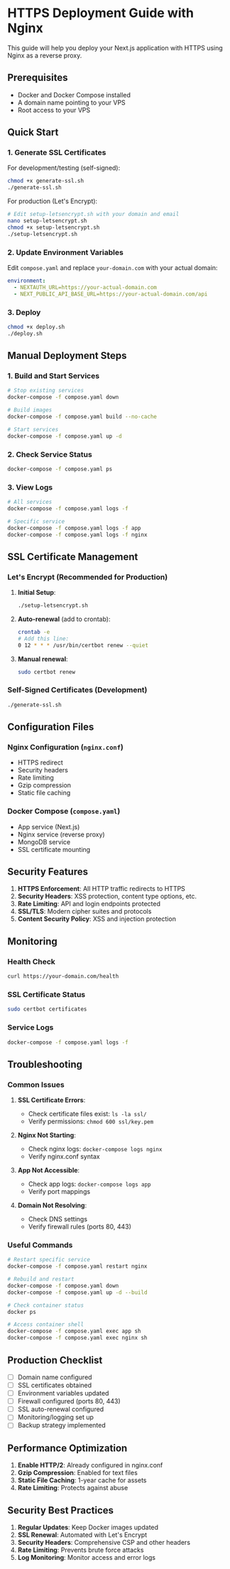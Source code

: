 # HTTPS Deployment Guide with Nginx

This guide will help you deploy your Next.js application with HTTPS using Nginx as a reverse proxy.

## Prerequisites

- Docker and Docker Compose installed
- A domain name pointing to your VPS
- Root access to your VPS

## Quick Start

### 1. Generate SSL Certificates

For development/testing (self-signed):

```bash
chmod +x generate-ssl.sh
./generate-ssl.sh
```

For production (Let's Encrypt):

```bash
# Edit setup-letsencrypt.sh with your domain and email
nano setup-letsencrypt.sh
chmod +x setup-letsencrypt.sh
./setup-letsencrypt.sh
```

### 2. Update Environment Variables

Edit `compose.yaml` and replace `your-domain.com` with your actual domain:

```yaml
environment:
  - NEXTAUTH_URL=https://your-actual-domain.com
  - NEXT_PUBLIC_API_BASE_URL=https://your-actual-domain.com/api
```

### 3. Deploy

```bash
chmod +x deploy.sh
./deploy.sh
```

## Manual Deployment Steps

### 1. Build and Start Services

```bash
# Stop existing services
docker-compose -f compose.yaml down

# Build images
docker-compose -f compose.yaml build --no-cache

# Start services
docker-compose -f compose.yaml up -d
```

### 2. Check Service Status

```bash
docker-compose -f compose.yaml ps
```

### 3. View Logs

```bash
# All services
docker-compose -f compose.yaml logs -f

# Specific service
docker-compose -f compose.yaml logs -f app
docker-compose -f compose.yaml logs -f nginx
```

## SSL Certificate Management

### Let's Encrypt (Recommended for Production)

1. **Initial Setup**:

   ```bash
   ./setup-letsencrypt.sh
   ```

2. **Auto-renewal** (add to crontab):

   ```bash
   crontab -e
   # Add this line:
   0 12 * * * /usr/bin/certbot renew --quiet
   ```

3. **Manual renewal**:
   ```bash
   sudo certbot renew
   ```

### Self-Signed Certificates (Development)

```bash
./generate-ssl.sh
```

## Configuration Files

### Nginx Configuration (`nginx.conf`)

- HTTPS redirect
- Security headers
- Rate limiting
- Gzip compression
- Static file caching

### Docker Compose (`compose.yaml`)

- App service (Next.js)
- Nginx service (reverse proxy)
- MongoDB service
- SSL certificate mounting

## Security Features

1. **HTTPS Enforcement**: All HTTP traffic redirects to HTTPS
2. **Security Headers**: XSS protection, content type options, etc.
3. **Rate Limiting**: API and login endpoints protected
4. **SSL/TLS**: Modern cipher suites and protocols
5. **Content Security Policy**: XSS and injection protection

## Monitoring

### Health Check

```bash
curl https://your-domain.com/health
```

### SSL Certificate Status

```bash
sudo certbot certificates
```

### Service Logs

```bash
docker-compose -f compose.yaml logs -f
```

## Troubleshooting

### Common Issues

1. **SSL Certificate Errors**:

   - Check certificate files exist: `ls -la ssl/`
   - Verify permissions: `chmod 600 ssl/key.pem`

2. **Nginx Not Starting**:

   - Check nginx logs: `docker-compose logs nginx`
   - Verify nginx.conf syntax

3. **App Not Accessible**:

   - Check app logs: `docker-compose logs app`
   - Verify port mappings

4. **Domain Not Resolving**:
   - Check DNS settings
   - Verify firewall rules (ports 80, 443)

### Useful Commands

```bash
# Restart specific service
docker-compose -f compose.yaml restart nginx

# Rebuild and restart
docker-compose -f compose.yaml down
docker-compose -f compose.yaml up -d --build

# Check container status
docker ps

# Access container shell
docker-compose -f compose.yaml exec app sh
docker-compose -f compose.yaml exec nginx sh
```

## Production Checklist

- [ ] Domain name configured
- [ ] SSL certificates obtained
- [ ] Environment variables updated
- [ ] Firewall configured (ports 80, 443)
- [ ] SSL auto-renewal configured
- [ ] Monitoring/logging set up
- [ ] Backup strategy implemented

## Performance Optimization

1. **Enable HTTP/2**: Already configured in nginx.conf
2. **Gzip Compression**: Enabled for text files
3. **Static File Caching**: 1-year cache for assets
4. **Rate Limiting**: Protects against abuse

## Security Best Practices

1. **Regular Updates**: Keep Docker images updated
2. **SSL Renewal**: Automated with Let's Encrypt
3. **Security Headers**: Comprehensive CSP and other headers
4. **Rate Limiting**: Prevents brute force attacks
5. **Log Monitoring**: Monitor access and error logs
